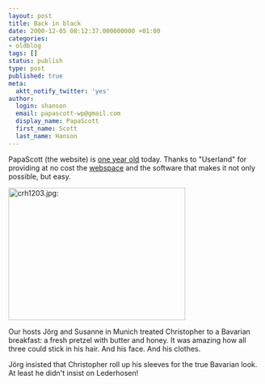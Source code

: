 ```yaml
---
layout: post
title: Back in black
date: 2000-12-05 08:12:37.000000000 +01:00
categories:
- oldblog
tags: []
status: publish
type: post
published: true
meta:
  aktt_notify_twitter: 'yes'
author:
  login: shanson
  email: papascott-wp@gmail.com
  display_name: PapaScott
  first_name: Scott
  last_name: Hanson
---
```

<p>PapaScott (the website) is <a href="/1999/12/05">one year old</a> today. Thanks to "Userland" for providing at no cost the <a href="http://www.editthispage.com">webspace</a> and the software that makes it not only possible, but easy.</p>
<p><img src="http://www.papascott.de/wordpress/wp-content/uploads/2000/12/crh1203.jpg" height="262" width="350" border="0" alt="crh1203.jpg: " /></p>
<p>Our hosts Jörg and Susanne in Munich treated Christopher to a Bavarian breakfast: a fresh pretzel with butter and honey. It was amazing how all three could stick in his hair. And his face. And his clothes.</p>
<p>Jörg insisted that Christopher roll up his sleeves for the true Bavarian look. At least he didn't insist on Lederhosen!</p>
